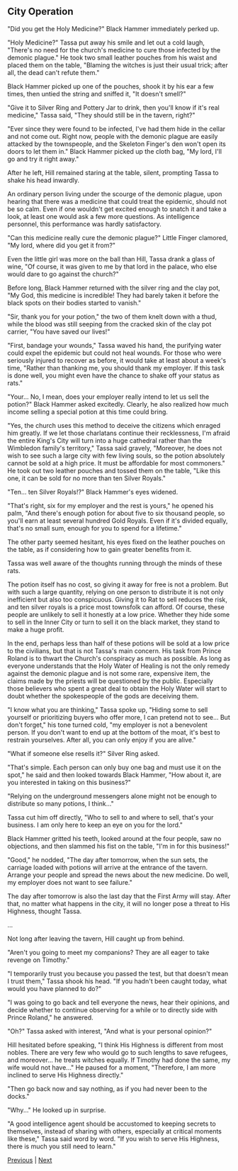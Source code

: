 ## City Operation
"Did you get the Holy Medicine?" Black Hammer immediately perked up.



"Holy Medicine?" Tassa put away his smile and let out a cold laugh, "There's no need for the church's medicine to cure those infected by the demonic plague." He took two small leather pouches from his waist and placed them on the table, "Blaming the witches is just their usual trick; after all, the dead can't refute them."



Black Hammer picked up one of the pouches, shook it by his ear a few times, then untied the string and sniffed it, "It doesn't smell?"



"Give it to Silver Ring and Pottery Jar to drink, then you'll know if it's real medicine," Tassa said, "They should still be in the tavern, right?"



"Ever since they were found to be infected, I've had them hide in the cellar and not come out. Right now, people with the demonic plague are easily attacked by the townspeople, and the Skeleton Finger's den won't open its doors to let them in." Black Hammer picked up the cloth bag, "My lord, I'll go and try it right away."



After he left, Hill remained staring at the table, silent, prompting Tassa to shake his head inwardly.



An ordinary person living under the scourge of the demonic plague, upon hearing that there was a medicine that could treat the epidemic, should not be so calm. Even if one wouldn't get excited enough to snatch it and take a look, at least one would ask a few more questions. As intelligence personnel, this performance was hardly satisfactory.



"Can this medicine really cure the demonic plague?" Little Finger clamored, "My lord, where did you get it from?"



Even the little girl was more on the ball than Hill, Tassa drank a glass of wine, "Of course, it was given to me by that lord in the palace, who else would dare to go against the church?"



Before long, Black Hammer returned with the silver ring and the clay pot, "My God, this medicine is incredible! They had barely taken it before the black spots on their bodies started to vanish."



"Sir, thank you for your potion," the two of them knelt down with a thud, while the blood was still seeping from the cracked skin of the clay pot carrier, "You have saved our lives!"



"First, bandage your wounds," Tassa waved his hand, the purifying water could expel the epidemic but could not heal wounds. For those who were seriously injured to recover as before, it would take at least about a week's time, "Rather than thanking me, you should thank my employer. If this task is done well, you might even have the chance to shake off your status as rats."



"Your... No, I mean, does your employer really intend to let us sell the potion?" Black Hammer asked excitedly. Clearly, he also realized how much income selling a special potion at this time could bring.



"Yes, the church uses this method to deceive the citizens which enraged him greatly. If we let those charlatans continue their recklessness, I'm afraid the entire King's City will turn into a huge cathedral rather than the Wimbledon family's territory," Tassa said gravely, "Moreover, he does not wish to see such a large city with few living souls, so the potion absolutely cannot be sold at a high price. It must be affordable for most commoners." He took out two leather pouches and tossed them on the table, "Like this one, it can be sold for no more than ten Silver Royals."



"Ten... ten Silver Royals!?" Black Hammer's eyes widened.



"That's right, six for my employer and the rest is yours," he opened his palm, "And there's enough potion for about five to six thousand people, so you'll earn at least several hundred Gold Royals. Even if it's divided equally, that's no small sum, enough for you to spend for a lifetime."



The other party seemed hesitant, his eyes fixed on the leather pouches on the table, as if considering how to gain greater benefits from it.



Tassa was well aware of the thoughts running through the minds of these rats.



The potion itself has no cost, so giving it away for free is not a problem. But with such a large quantity, relying on one person to distribute it is not only inefficient but also too conspicuous. Giving it to Rat to sell reduces the risk, and ten silver royals is a price most townsfolk can afford. Of course, these people are unlikely to sell it honestly at a low price. Whether they hide some to sell in the Inner City or turn to sell it on the black market, they stand to make a huge profit.



In the end, perhaps less than half of these potions will be sold at a low price to the civilians, but that is not Tassa's main concern. His task from Prince Roland is to thwart the Church's conspiracy as much as possible. As long as everyone understands that the Holy Water of Healing is not the only remedy against the demonic plague and is not some rare, expensive item, the claims made by the priests will be questioned by the public. Especially those believers who spent a great deal to obtain the Holy Water will start to doubt whether the spokespeople of the gods are deceiving them.



"I know what you are thinking," Tassa spoke up, "Hiding some to sell yourself or prioritizing buyers who offer more, I can pretend not to see... But don't forget," his tone turned cold, "my employer is not a benevolent person. If you don't want to end up at the bottom of the moat, it's best to restrain yourselves. After all, you can only enjoy if you are alive."



"What if someone else resells it?" Silver Ring asked.



"That's simple. Each person can only buy one bag and must use it on the spot," he said and then looked towards Black Hammer, "How about it, are you interested in taking on this business?"



"Relying on the underground messengers alone might not be enough to distribute so many potions, I think..."



Tassa cut him off directly, "Who to sell to and where to sell, that's your business. I am only here to keep an eye on you for the lord."



Black Hammer gritted his teeth, looked around at the four people, saw no objections, and then slammed his fist on the table, "I'm in for this business!"



"Good," he nodded, "The day after tomorrow, when the sun sets, the carriage loaded with potions will arrive at the entrance of the tavern. Arrange your people and spread the news about the new medicine. Do well, my employer does not want to see failure."



The day after tomorrow is also the last day that the First Army will stay. After that, no matter what happens in the city, it will no longer pose a threat to His Highness, thought Tassa.

...

Not long after leaving the tavern, Hill caught up from behind.

"Aren't you going to meet my companions? They are all eager to take revenge on Timothy."

"I temporarily trust you because you passed the test, but that doesn't mean I trust them," Tassa shook his head. "If you hadn't been caught today, what would you have planned to do?"

"I was going to go back and tell everyone the news, hear their opinions, and decide whether to continue observing for a while or to directly side with Prince Roland," he answered.

"Oh?" Tassa asked with interest, "And what is your personal opinion?"

Hill hesitated before speaking, "I think His Highness is different from most nobles. There are very few who would go to such lengths to save refugees, and moreover... he treats witches equally. If Timothy had done the same, my wife would not have..." He paused for a moment, "Therefore, I am more inclined to serve His Highness directly."

"Then go back now and say nothing, as if you had never been to the docks."



"Why..." He looked up in surprise.



"A good intelligence agent should be accustomed to keeping secrets to themselves, instead of sharing with others, especially at critical moments like these," Tassa said word by word. "If you wish to serve His Highness, there is much you still need to learn."





[Previous](CH0225.md) | [Next](CH0227.md)
